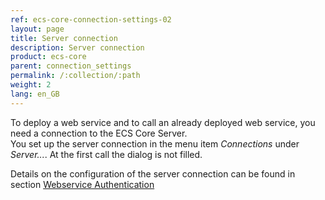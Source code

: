 ```yaml
---
ref: ecs-core-connection-settings-02
layout: page
title: Server connection
description: Server connection
product: ecs-core
parent: connection_settings
permalink: /:collection/:path
weight: 2
lang: en_GB
---
```


To deploy a web service and to call an already deployed web service, you need a connection to the ECS Core Server. <br>
You set up the server connection in the menu item *Connections* under *Server...*. 
At the first call the dialog is not filled.

Details on the configuration of the server connection can be found in section [Webservice Authentication](../../webservice_authentication)